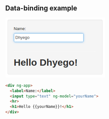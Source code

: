## Data-binding example
![Hello world](img/data-binding-example.jpg)

```html
<div ng-app>
  <label>Name:</label>
  <input type="text" ng-model="yourName">
  <hr>
  <h1>Hello {{yourName}}!</h1>
</div>
```
